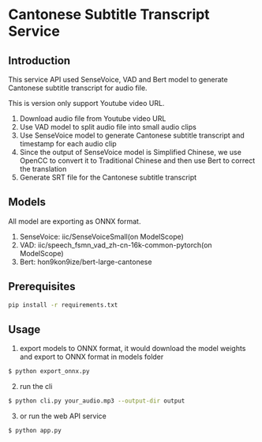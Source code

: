 # Cantonese Subtitle Transcript Service

## Introduction

This service API used SenseVoice, VAD and Bert model to generate Cantonese subtitle transcript for audio file.

This is version only support Youtube video URL.

1. Download audio file from Youtube video URL
2. Use VAD model to split audio file into small audio clips
3. Use SenseVoice model to generate Cantonese subtitle transcript and timestamp for each audio clip
4. Since the output of SenseVoice model is Simplified Chinese, we use OpenCC to convert it to Traditional Chinese and then use Bert to correct the translation
5. Generate SRT file for the Cantonese subtitle transcript

## Models

All model are exporting as ONNX format.

1. SenseVoice: iic/SenseVoiceSmall(on ModelScope)
2. VAD: iic/speech_fsmn_vad_zh-cn-16k-common-pytorch(on ModelScope)
3. Bert: hon9kon9ize/bert-large-cantonese

## Prerequisites

```bash
pip install -r requirements.txt
```

## Usage

1. export models to ONNX format, it would download the model weights and export to ONNX format in models folder

```bash
$ python export_onnx.py
```

2. run the cli

```bash
$ python cli.py your_audio.mp3 --output-dir output
```

3. or run the web API service

```bash
$ python app.py
```
